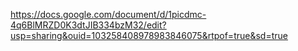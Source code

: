 https://docs.google.com/document/d/1picdmc-4q6BlMRZD0K3dtJIB334bzM32/edit?usp=sharing&ouid=103258408978983846075&rtpof=true&sd=true
